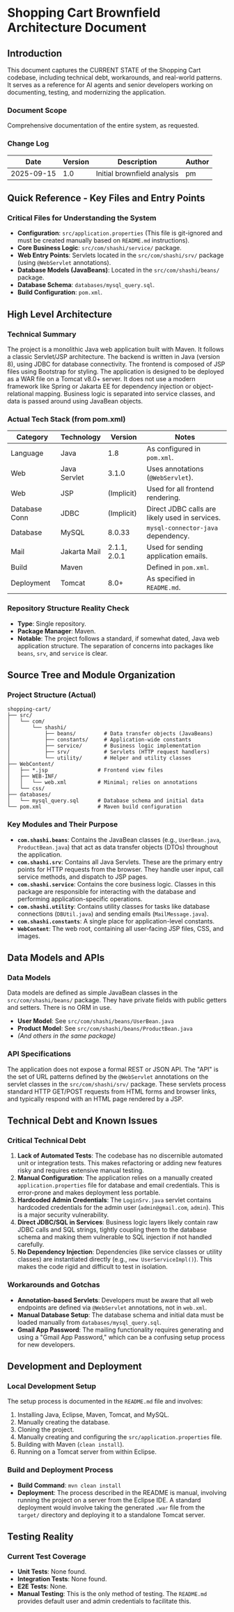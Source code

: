 # Shopping Cart Brownfield Architecture Document

## Introduction

This document captures the CURRENT STATE of the Shopping Cart codebase, including technical debt, workarounds, and real-world patterns. It serves as a reference for AI agents and senior developers working on documenting, testing, and modernizing the application.

### Document Scope

Comprehensive documentation of the entire system, as requested.

### Change Log

| Date       | Version | Description                 | Author |
|------------|---------|-----------------------------|--------|
| 2025-09-15 | 1.0     | Initial brownfield analysis | pm     |

## Quick Reference - Key Files and Entry Points

### Critical Files for Understanding the System

- **Configuration**: `src/application.properties` (This file is git-ignored and must be created manually based on `README.md` instructions).
- **Core Business Logic**: `src/com/shashi/service/` package.
- **Web Entry Points**: Servlets located in the `src/com/shashi/srv/` package (using `@WebServlet` annotations).
- **Database Models (JavaBeans)**: Located in the `src/com/shashi/beans/` package.
- **Database Schema**: `databases/mysql_query.sql`.
- **Build Configuration**: `pom.xml`.

## High Level Architecture

### Technical Summary

The project is a monolithic Java web application built with Maven. It follows a classic Servlet/JSP architecture. The backend is written in Java (version 8), using JDBC for database connectivity. The frontend is composed of JSP files using Bootstrap for styling. The application is designed to be deployed as a WAR file on a Tomcat v8.0+ server. It does not use a modern framework like Spring or Jakarta EE for dependency injection or object-relational mapping. Business logic is separated into service classes, and data is passed around using JavaBean objects.

### Actual Tech Stack (from pom.xml)

| Category      | Technology         | Version      | Notes                                            |
|---------------|--------------------|--------------|--------------------------------------------------|
| Language      | Java               | 1.8          | As configured in `pom.xml`.                      |
| Web           | Java Servlet       | 3.1.0        | Uses annotations (`@WebServlet`).                |
| Web           | JSP                | (Implicit)   | Used for all frontend rendering.                 |
| Database Conn | JDBC               | (Implicit)   | Direct JDBC calls are likely used in services.   |
| Database      | MySQL              | 8.0.33       | `mysql-connector-java` dependency.               |
| Mail          | Jakarta Mail       | 2.1.1, 2.0.1 | Used for sending application emails.             |
| Build         | Maven              |              | Defined in `pom.xml`.                            |
| Deployment    | Tomcat             | 8.0+         | As specified in `README.md`.                     |

### Repository Structure Reality Check

- **Type**: Single repository.
- **Package Manager**: Maven.
- **Notable**: The project follows a standard, if somewhat dated, Java web application structure. The separation of concerns into packages like `beans`, `srv`, and `service` is clear.

## Source Tree and Module Organization

### Project Structure (Actual)

```text
shopping-cart/
├── src/
│   └── com/
│       └── shashi/
│           ├── beans/         # Data transfer objects (JavaBeans)
│           ├── constants/     # Application-wide constants
│           ├── service/       # Business logic implementation
│           ├── srv/           # Servlets (HTTP request handlers)
│           └── utility/       # Helper and utility classes
├── WebContent/
│   ├── *.jsp                # Frontend view files
│   ├── WEB-INF/
│   │   └── web.xml          # Minimal; relies on annotations
│   └── css/
├── databases/
│   └── mysql_query.sql      # Database schema and initial data
└── pom.xml                  # Maven build configuration
```

### Key Modules and Their Purpose

- **`com.shashi.beans`**: Contains the JavaBean classes (e.g., `UserBean.java`, `ProductBean.java`) that act as data transfer objects (DTOs) throughout the application.
- **`com.shashi.srv`**: Contains all Java Servlets. These are the primary entry points for HTTP requests from the browser. They handle user input, call service methods, and dispatch to JSP pages.
- **`com.shashi.service`**: Contains the core business logic. Classes in this package are responsible for interacting with the database and performing application-specific operations.
- **`com.shashi.utility`**: Contains utility classes for tasks like database connections (`DBUtil.java`) and sending emails (`MailMessage.java`).
- **`com.shashi.constants`**: A single place for application-level constants.
- **`WebContent`**: The web root, containing all user-facing JSP files, CSS, and images.

## Data Models and APIs

### Data Models

Data models are defined as simple JavaBean classes in the `src/com/shashi/beans/` package. They have private fields with public getters and setters. There is no ORM in use.

- **User Model**: See `src/com/shashi/beans/UserBean.java`
- **Product Model**: See `src/com/shashi/beans/ProductBean.java`
- *(And others in the same package)*

### API Specifications

The application does not expose a formal REST or JSON API. The "API" is the set of URL patterns defined by the `@WebServlet` annotations on the servlet classes in the `src/com/shashi/srv/` package. These servlets process standard HTTP GET/POST requests from HTML forms and browser links, and typically respond with an HTML page rendered by a JSP.

## Technical Debt and Known Issues

### Critical Technical Debt

1.  **Lack of Automated Tests**: The codebase has no discernible automated unit or integration tests. This makes refactoring or adding new features risky and requires extensive manual testing.
2.  **Manual Configuration**: The application relies on a manually created `application.properties` file for database and email credentials. This is error-prone and makes deployment less portable.
3.  **Hardcoded Admin Credentials**: The `LoginSrv.java` servlet contains hardcoded credentials for the admin user (`admin@gmail.com`, `admin`). This is a major security vulnerability.
4.  **Direct JDBC/SQL in Services**: Business logic layers likely contain raw JDBC calls and SQL strings, tightly coupling them to the database schema and making them vulnerable to SQL injection if not handled carefully.
5.  **No Dependency Injection**: Dependencies (like service classes or utility classes) are instantiated directly (e.g., `new UserServiceImpl()`). This makes the code rigid and difficult to test in isolation.

### Workarounds and Gotchas

- **Annotation-based Servlets**: Developers must be aware that all web endpoints are defined via `@WebServlet` annotations, not in `web.xml`.
- **Manual Database Setup**: The database schema and initial data must be loaded manually from `databases/mysql_query.sql`.
- **Gmail App Password**: The mailing functionality requires generating and using a "Gmail App Password," which can be a confusing setup process for new developers.

## Development and Deployment

### Local Development Setup

The setup process is documented in the `README.md` file and involves:
1.  Installing Java, Eclipse, Maven, Tomcat, and MySQL.
2.  Manually creating the database.
3.  Cloning the project.
4.  Manually creating and configuring the `src/application.properties` file.
5.  Building with Maven (`clean install`).
6.  Running on a Tomcat server from within Eclipse.

### Build and Deployment Process

- **Build Command**: `mvn clean install`
- **Deployment**: The process described in the README is manual, involving running the project on a server from the Eclipse IDE. A standard deployment would involve taking the generated `.war` file from the `target/` directory and deploying it to a standalone Tomcat server.

## Testing Reality

### Current Test Coverage

- **Unit Tests**: None found.
- **Integration Tests**: None found.
- **E2E Tests**: None.
- **Manual Testing**: This is the only method of testing. The `README.md` provides default user and admin credentials to facilitate this.
